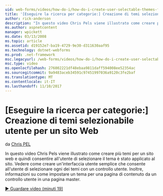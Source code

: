 ```yaml
---
uid: web-forms/videos/how-do-i/how-do-i-create-user-selectable-themes-for-a-web-site
title: '[Eseguire la ricerca per categorie:] Creazione di temi selezionabile utente per un sito Web | Documenti Microsoft'
author: rick-anderson
description: "In questo video Chris Pels viene illustrato come creare più temi per un sito web e quindi consentire all'utente di selezionare il tema è stato applicato al sito. Vedere come..."
ms.author: aspnetcontent
manager: wpickett
ms.date: 03/13/2008
ms.topic: article
ms.assetid: d19152e7-ba19-4729-9e30-d311630aaf95
ms.technology: dotnet-webforms
ms.prod: .net-framework
msc.legacyurl: /web-forms/videos/how-do-i/how-do-i-create-user-selectable-themes-for-a-web-site
msc.type: video
ms.openlocfilehash: 276002221df48ebaa9811daff594008ee52354ac
ms.sourcegitcommit: 9a9483aceb34591c97451997036a9120c3fe2baf
ms.translationtype: MT
ms.contentlocale: it-IT
ms.lasthandoff: 11/10/2017
---
```

<a name="how-do-i-create-user-selectable-themes-for-a-web-site"></a>[Eseguire la ricerca per categorie:] Creazione di temi selezionabile utente per un sito Web
====================
da [Chris PEL](https://twitter.com/chrispels)

In questo video Chris Pels viene illustrato come creare più temi per un sito web e quindi consentire all'utente di selezionare il tema è stato applicato al sito. Vedere come creare un'interfaccia utente semplice che consente all'utente di selezionare ogni dei temi con un controllo utente. Inoltre, informazioni su come impostare un tema per una pagina di contenuto da un controllo utente in una pagina master.

[&#9654; Guardare video (minuti 19)](https://channel9.msdn.com/Blogs/ASP-NET-Site-Videos/how-do-i-create-user-selectable-themes-for-a-web-site)
